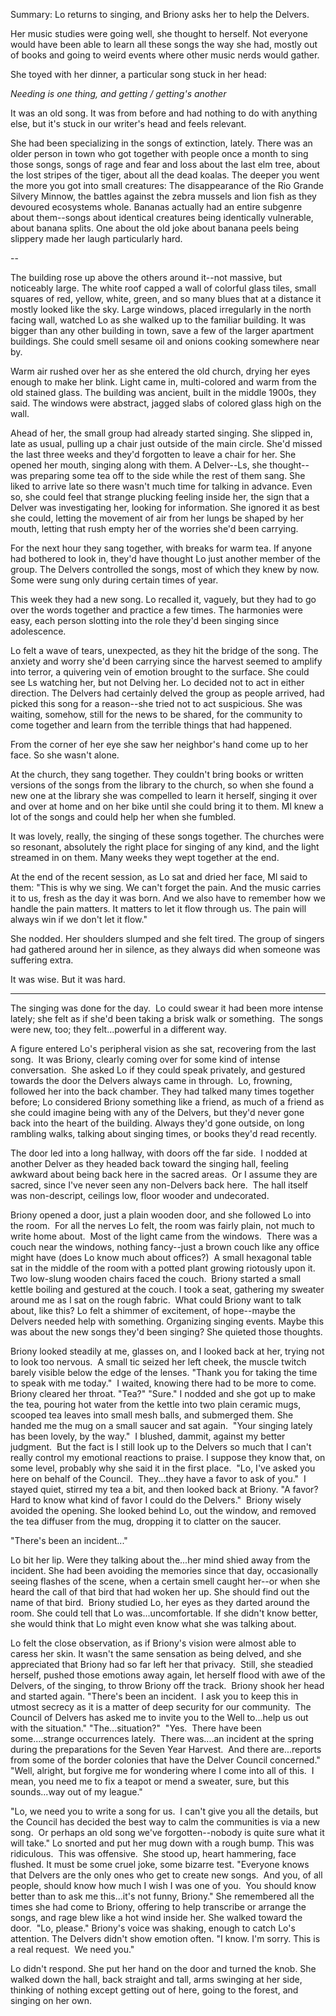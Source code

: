 Summary: Lo returns to singing, and Briony asks her to help the Delvers. 

 
Her music studies were going well, she thought to herself.  Not everyone would have been able to learn all these songs the way she had, mostly out of books and going to weird events where other music nerds would gather. 

She toyed with her dinner, a particular song stuck in her head: 

_Needing is one thing, and getting /
getting's another_

It was an old song.  It was from before and had nothing to do with anything else, but it's stuck in our writer's head and feels relevant. 

She had been specializing in the songs of extinction, lately.  There was an older person in town who got together with people once a month to sing those songs, songs of rage and fear and loss about the last elm tree, about the lost stripes of the tiger, about all the dead koalas.  The deeper you went the more you got into small creatures: The disappearance of the Rio Grande Silvery Minnow, the battles against the zebra mussels and lion fish as they devoured ecosystems whole.  Bananas actually had an entire subgenre about them--songs about identical creatures being identically vulnerable, about banana splits.  One about the old joke about banana peels being slippery made her laugh particularly hard. 

--

The building rose up above the others around it--not massive, but noticeably large.  The white roof capped a wall of colorful glass tiles, small squares of red, yellow, white, green, and so many blues that at a distance it mostly looked like the sky.  Large windows, placed irregularly in the north facing wall, watched Lo as she walked up to the familiar building. It was bigger than any other building in town, save a few of the larger apartment buildings. She could smell sesame oil and onions cooking somewhere near by. 

Warm air rushed over her as she entered the old church, drying her eyes enough to make her blink. Light came in, multi-colored and warm from the old stained glass.  The building was ancient, built in the middle 1900s, they said.  The windows were abstract, jagged slabs of colored glass high on the wall.  

Ahead of her, the small group had already started singing.  She slipped in, late as usual, pulling up a chair just outside of the main circle. She'd missed the last three weeks and they'd forgotten to leave a chair for her. She opened her mouth, singing along with them. A Delver--Ls, she thought--was preparing some tea off to the side while the rest of them sang. She liked to arrive late so there wasn't much time for talking in advance.  Even so, she could feel that strange plucking feeling inside her, the sign that a Delver was investigating her, looking for information.  She ignored it as best she could, letting the movement of air from her lungs be shaped by her mouth, letting that rush empty her of the worries she'd been carrying. 

For the next hour they sang together, with breaks for warm tea.  If anyone had bothered to look in, they'd have thought Lo just another member of the group.  The Delvers controlled the songs, most of which they knew by now.  Some were sung only during certain times of year.  

This week they had a new song. Lo recalled it, vaguely, but they had to go over the words together and practice a few times.  The harmonies were easy, each person slotting into the role they'd been singing since adolescence. 

Lo felt a wave of tears, unexpected, as they hit the bridge of the song.  The anxiety and worry she'd been carrying since the harvest seemed to amplify into terror, a quivering vein of emotion brought to the surface. She could see Ls watching her, but not Delving her.  Lo decided not to act in either direction. The Delvers had certainly delved the group as people arrived, had picked this song for a reason--she tried not to act suspicious. She was waiting, somehow, still for the news to be shared, for the community to come together and learn from the terrible things that had happened.  

From the corner of her eye she saw her neighbor's hand come up to her face. So she wasn't alone.  


At the church, they sang together.  They couldn't bring books or written versions of the songs from the library to the church, so when she found a new one at the library she was compelled to learn it herself, singing it over and over at home and on her bike until she could bring it to them.  Ml knew a lot of the songs and could help her when she fumbled. 

It was lovely, really, the singing of these songs together.  The churches were so resonant, absolutely the right place for singing of any kind, and the light streamed in on them.  Many weeks they wept together at the end.  


At the end of the recent session, as Lo sat and dried her face, Ml said to them: "This is why we sing.  We can't forget the pain.  And the music carries it to us, fresh as the day it was born. And we also have to remember how we handle the pain matters.  It matters to let it flow through us. The pain will always win if we don't let it flow."

She nodded. Her shoulders slumped and she felt tired.  The group of singers had gathered around her in silence, as they always did when someone was suffering extra. 

It was wise.  But it was hard.  

---

The singing was done for the day.  Lo could swear it had been more intense lately; she felt as if she'd been taking a brisk walk or something.  The songs were new, too; they felt...powerful in a different way. 

A figure entered Lo's peripheral vision as she sat, recovering from the last song.  It was Briony, clearly coming over for some kind of intense conversation.  She asked Lo if they could speak privately, and gestured towards the door the Delvers always came in through.  Lo, frowning, followed her into the back chamber. They had talked many times together before; Lo considered Briony something like a friend, as much of a friend as she could imagine being with any of the Delvers, but they'd never gone back into the heart of the building. Always they'd gone outside, on long rambling walks, talking about singing times, or books they'd read recently. 

The door led into a long hallway, with doors off the far side.  I nodded at another Delver as they headed back toward the singing hall, feeling awkward about being back here in the sacred areas.  Or I assume they are sacred, since I've never seen any non-Delvers back here.  The hall itself was non-descript, ceilings low, floor wooder and undecorated. 

Briony opened a door, just a plain wooden door, and she followed Lo into the room.  For all the nerves Lo felt, the room was fairly plain, not much to write home about.  Most of the light came from the windows.  There was a couch near the windows, nothing fancy--just a brown couch like any office might have (does Lo know much about offices?)  A small hexagonal table sat in the middle of the room with a potted plant growing riotously upon it.  Two low-slung wooden chairs faced the couch.  Briony started a small kettle boiling and gestured at the couch. I took a seat, gathering my sweater around me as I sat on the rough fabric.  What could Briony want to talk about, like this? Lo felt a shimmer of excitement, of hope--maybe the Delvers needed help with something. Organizing singing events. Maybe this was about the new songs they'd been singing? She quieted those thoughts. 

Briony looked steadily at me, glasses on, and I looked back at her, trying not to look too nervous.  A small tic seized her left cheek, the muscle twitch barely visible below the edge of the lenses.
"Thank you for taking the time to speak with me today." 
I waited, knowing there had to be more to come.  Briony cleared her throat. "Tea?"
"Sure." I nodded and she got up to make the tea, pouring hot water from the kettle into two plain ceramic mugs, scooped tea leaves into small mesh balls, and submerged them. She handed me the mug on a small saucer and sat again. 
"Your singing lately has been lovely, by the way." 
I blushed, dammit, against my better judgment.  But the fact is I still look up to the Delvers so much that I can't really control my emotional reactions to praise. I suppose they know that, on some level, probably why she said it in the first place. 
"Lo, I've asked you here on behalf of the Council.  They...they have a favor to ask of you." 
I stayed quiet, stirred my tea a bit, and then looked back at Briony. "A favor? Hard to know what kind of favor I could do the Delvers." 
Briony wisely avoided the opening. She looked behind Lo, out the window, and removed the tea diffuser from the mug, dropping it to clatter on the saucer. 

"There's been an incident..."

Lo bit her lip. Were they talking about the...her mind shied away from the incident. She had been avoiding the memories since that day, occasionally seeing flashes of the scene, when a certain smell caught her--or when she heard the call of that bird that had woken her up. She should find out the name of that bird. 
Briony studied Lo, her eyes as they darted around the room. She could tell that Lo was...uncomfortable. If she didn't know better, she would think that Lo might even know what she was talking about.  

Lo felt the close observation, as if Briony's vision were almost able to caress her skin. It wasn't the same sensation as being delved, and she appreciated that Briony had so far left her that privacy.  Still, she steadied herself, pushed those emotions away again, let herself flood with awe of the Delvers, of the singing, to throw Briony off the track. 
Briony shook her head and started again. "There's been an incident.  I ask you to keep this in utmost secrecy as it is a matter of deep security for our community.  The Council of Delvers has asked me to invite you to the Well to...help us out with the situation."
"The...situation?" 
"Yes.  There have been some....strange occurrences lately.  There was....an incident at the spring during the preparations for the Seven Year Harvest.  And there are...reports from some of the border colonies that have the Delver Council concerned."
"Well, alright, but forgive me for wondering where I come into all of this.  I mean, you need me to fix a teapot or mend a sweater, sure, but this sounds...way out of my league."

"Lo, we need you to write a song for us.  I can't give you all the details, but the Council has decided the best way to calm the communities is via a new song.  Or perhaps an old song we've forgotten--nobody is quite sure what it will take."
Lo snorted and put her mug down with a rough bump. This was ridiculous.  This was offensive. 
She stood up, heart hammering, face flushed. It must be some cruel joke, some bizarre test. "Everyone knows that Delvers are the only ones who get to create new songs.  And you, of all people, should know how much I wish I was one of you.  You should know better than to ask me this...it's not funny, Briony." She remembered all the times she had come to Briony, offering to help transcribe or arrange the songs, and rage blew like a hot wind inside her.
She walked toward the door. 
"Lo, please." Briony's voice was shaking, enough to catch Lo's attention. The Delvers didn't show emotion often. "I know. I'm sorry. This is a real request.  We need you." 

Lo didn't respond. She put her hand on the door and turned the knob. She walked down the hall, back straight and tall, arms swinging at her side, thinking of nothing except getting out of here, going to the forest, and singing on her own.  